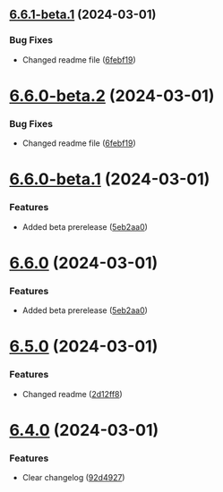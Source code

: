 ## [6.6.1-beta.1](https://github.com/triveon/product-sustainability/compare/v6.6.0...v6.6.1-beta.1) (2024-03-01)


### Bug Fixes

* Changed readme file ([6febf19](https://github.com/triveon/product-sustainability/commit/6febf1917015930a3baed0c8a789c08c11a2f155))

# [6.6.0-beta.2](https://github.com/triveon/product-sustainability/compare/v6.6.0-beta.1...v6.6.0-beta.2) (2024-03-01)


### Bug Fixes

* Changed readme file ([6febf19](https://github.com/triveon/product-sustainability/commit/6febf1917015930a3baed0c8a789c08c11a2f155))

# [6.6.0-beta.1](https://github.com/triveon/product-sustainability/compare/v6.5.0...v6.6.0-beta.1) (2024-03-01)


### Features

* Added beta prerelease ([5eb2aa0](https://github.com/triveon/product-sustainability/commit/5eb2aa08ae7c235061938bf09384698cd2a2386b))

# [6.6.0](https://github.com/triveon/product-sustainability/compare/v6.5.0...v6.6.0) (2024-03-01)


### Features

* Added beta prerelease ([5eb2aa0](https://github.com/triveon/product-sustainability/commit/5eb2aa08ae7c235061938bf09384698cd2a2386b))

# [6.5.0](https://github.com/triveon/product-sustainability/compare/v6.4.0...v6.5.0) (2024-03-01)


### Features

* Changed readme ([2d12ff8](https://github.com/triveon/product-sustainability/commit/2d12ff86edced86a005108298b772870151270d6))

# [6.4.0](https://github.com/triveon/product-sustainability/compare/v6.3.1...v6.4.0) (2024-03-01)


### Features

* Clear changelog ([92d4927](https://github.com/triveon/product-sustainability/commit/92d49279ae08fa10143f1ef0faab10bd3785e9fc))
